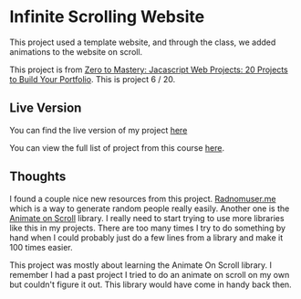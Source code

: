 # Infinite Scrolling Website

This project used a template website, and through the class, we added animations to the website on scroll.

This project is from [Zero to Mastery: Jacascript Web Projects: 20 Projects to Build Your Portfolio](https://academy.zerotomastery.io/p/javascript-projects).
This is project 6 / 20.

## Live Version

You can find the live version of my project [here](https://rperry99.github.io/animation-template/)

You can view the full list of project from this course [here](https://github.com/rperry99/ztm-20-javascript-projects).

## Thoughts

I found a couple nice new resources from this project. [Radnomuser.me](https://randomuser.me/) which is a way to generate random people really easily. Another one is the [Animate on Scroll](https://michalsnik.github.io/aos/) library. I really need to start trying to use more libraries like this in my projects. There are too many times I try to do something by hand when I could probably just do a few lines from a library and make it 100 times easier.

This project was mostly about learning the Animate On Scroll library. I remember I had a past project I tried to do an animate on scroll on my own but couldn't figure it out. This library would have come in handy back then.

